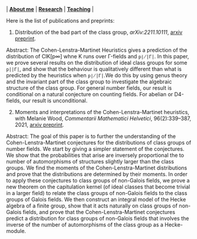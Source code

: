 | [**About me**](https://wwang374.github.io) | [**Research**](https://wwang374.github.io/research) | [**Teaching**](https://wwang374.github.io/teaching) |

Here is the list of publications and preprints:

1. Distribution of the bad part of the class group, *arXiv:2211.10111*, [arxiv preprint](https://arxiv.org/abs/2211.10111).

Abstract: The Cohen-Lenstra-Martinet Heuristics gives a prediction of the distribution of ClK[p∞] whne K runs over Γ-fields and `p∤|Γ|`. In this paper, we prove several results on the distribution of ideal class groups for some `p||Γ|`, and show that the behaviour is qualitatively different than what is predicted by the heuristics when `p∤|Γ|`.We do this by using genus theory and the invariant part of the class group to investigate the algebraic structure of the class group. For general number fields, our result is conditional on a natural conjecture on counting fields. For abelian or D4-fields, our result is unconditional.

2. Moments and interpretations of the Cohen-Lenstra-Martinet heuristics, with Melanie Wood, *Commentarii Mathematici Helvetici*, 96(2):339–387, 2021, [arxiv preprint](https://arxiv.org/abs/1907.11201).

Abstract: The goal of this paper is to further the understanding of the Cohen-Lenstra-Martinet conjectures for the distributions of class groups of number fields. We start by giving a simpler statement of the conjectures. We show that the probabilities that arise are inversely proportional the to number of automorphisms of structures slightly larger than the class groups. We find the moments of the Cohen-Lenstra-Martinet distributions and prove that the distributions are determined by their moments. In order to apply these conjectures to class groups of non-Galois fields, we prove a new theorem on the capitulation kernel (of ideal classes that become trivial in a larger field) to relate the class groups of non-Galois fields to the class groups of Galois fields. We then construct an integral model of the Hecke algebra of a finite group, show that it acts naturally on class groups of non-Galois fields, and prove that the Cohen-Lenstra-Martinet conjectures predict a distribution for class groups of non-Galois fields that involves the inverse of the number of automorphisms of the class group as a Hecke-module.
